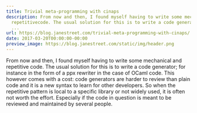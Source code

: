 ```yaml
---
title: Trivial meta-programming with cinaps
description: From now and then, I found myself having to write some mechanical and
  repetitivecode. The usual solution for this is to write a code generator; for instance
  ...
url: https://blog.janestreet.com/trivial-meta-programming-with-cinaps/
date: 2017-03-20T00:00:00-00:00
preview_image: https://blog.janestreet.com/static/img/header.png
---
```


<p>From now and then, I found myself having to write some mechanical and repetitive
code. The usual solution for this is to write a code generator; for instance in
the form of a ppx rewriter in the case of OCaml code. This however comes with a
cost: code generators are harder to review than plain code and it is a new
syntax to learn for other developers. So when the repetitive pattern is local to
a specific library or not widely used, it is often not worth the effort.
Especially if the code in question is meant to be reviewed and maintained by
several people.</p>
